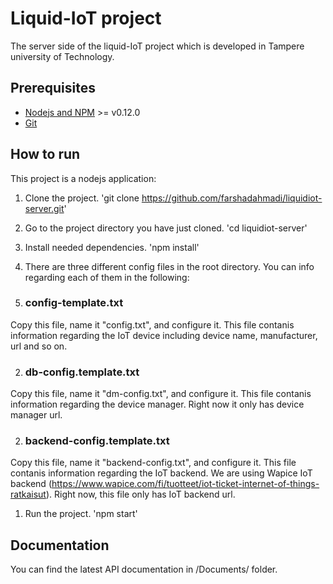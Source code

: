 # Liquid-IoT project

The server side of the liquid-IoT project which is developed in Tampere university of Technology.

## Prerequisites

- [Nodejs and NPM](nodejs.org) >= v0.12.0
- [Git](https://git-scm.com/)

## How to run

This project is a nodejs application:

1. Clone the project. 'git clone https://github.com/farshadahmadi/liquidiot-server.git'

1. Go to the project directory you have just cloned. 'cd liquidiot-server'

1. Install needed dependencies. 'npm install'

1. There are three different config files in the root directory. You can info regarding each of them in the following:

  2. ### config-template.txt 
  Copy this file, name it "config.txt", and configure it. This file contanis information regarding the IoT device including device name, manufacturer, url and so on.
  
  2. ### db-config.template.txt
  Copy this file, name it "dm-config.txt", and configure it. This file contanis information regarding the device manager. Right now it only has device manager url.
  
  2. ### backend-config.template.txt
  Copy this file, name it "backend-config.txt", and configure it. This file contanis information regarding the IoT backend. We are using Wapice IoT backend (https://www.wapice.com/fi/tuotteet/iot-ticket-internet-of-things-ratkaisut). Right now, this file only has IoT backend url.

1. Run the project. 'npm start'


## Documentation

You can find the latest API documentation in /Documents/ folder.
